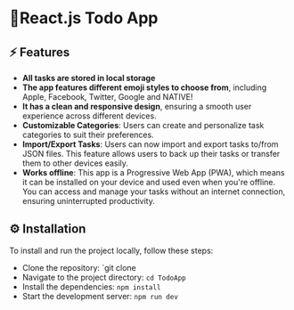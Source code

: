 <!-- prettier-ignore -->
# 📝React.js Todo App

## ⚡ Features

- **All tasks are stored in local storage**
- **The app features different emoji styles to choose from**, including Apple, Facebook, Twitter, Google and NATIVE!
- **It has a clean and responsive design**, ensuring a smooth user experience across different devices.
- **Customizable Categories**: Users can create and personalize task categories to suit their preferences.
- **Import/Export Tasks**: Users can now import and export tasks to/from JSON files. This feature allows users to back up their tasks or transfer them to other devices easily.
- **Works offline**: This app is a Progressive Web App (PWA), which means it can be installed on your device and used even when you're offline. You can access and manage your tasks without an internet connection, ensuring uninterrupted productivity.

## ⚙️ Installation

To install and run the project locally, follow these steps:

- Clone the repository: `git clone 
- Navigate to the project directory: `cd TodoApp`
- Install the dependencies: `npm install`
- Start the development server: `npm run dev`


